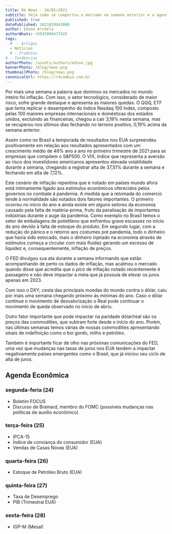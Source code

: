 ```yaml
---
title: R4 News - 24/05/2021
subtitle: Veja como se comportou o mercado na semana anterior e a agenda econômica para esta semana.
published: true
datePublished: 1621859943000
author: Edson Archela
authorWhats: +5543996477425
tags:
  #  - Artigos
  - Notícias
  # - Produtos
# - Tendências
authorPhoto: /assets/authors/edson.jpg
bannerPhoto: /blog/news.png
thumbnailPhoto: /blog/news.png
canonicalUrl: https://r4cambio.com.br
---
```


Por mais uma semana a palavra que dominou os mercados no mundo inteiro foi inflação. Com isso, o setor tecnológico, considerado de maior risco, sofre grande destaque e apresenta as maiores quedas. O QQQ, ETF que tenta replicar o desempenho do índice Nasdaq 100 Index, composto pelas 100 maiores empresas internacionais e domésticas dos estados unidos, excluindo as financeiras, chegou a cair 3,19% nesta semana, mas se recuperou nos últimos dias fechando no terreno positivo, 0,19% acima da semana anterior.

Assim como no Brasil a temporada de resultados nos EUA surpreendeu positivamente em relação aos resultados apresentados com um crescimento médio de 46% ano a ano no primeiro trimestre de 2021 para as empresas que compõem o S&P500. O VIX, índice que representa a aversão ao risco dos investidores americanos apresentou elevada volatilidade durante a semana, chegando a registrar alta de 37,51% durante a semana e fechando em alta de 7,12%.

Este cenário de inflação repentina que é notado em países mundo afora está intimamente ligado aos estímulos econômicos oferecidos pelos governos no combate à pandemia. A medida que a retomada do comercio tende à normalidade são notados dois fatores importantes. O primeiro ocorreu no início do ano e ainda existe em alguns setores da economia causado pela falta de matéria-prima, fruto da paralisação de importantes indústrias durante o auge da pandemia. Como exemplo no Brasil temos o setor de embalagens de polietileno que enfrentou grave escassez no início do ano devido à falta de estoque do produto. Em segundo lugar, com a redução do pânico e o retorno aos costumes pré pandemia, todo o dinheiro que havia sido estocado, mais o dinheiro injetado na economia através de estímulos começa a circular com mais fluidez gerando um excesso de liquidez e, consequentemente, inflação de preços.

O FED divulgou sua ata durante a semana informando que estão acompanhando de perto os dados de inflação, mas acalmou o mercado quando disse que acredita que o pico de inflação notado recentemente é passageiro e não deve impactar a meta que já possuía de elevar os juros apenas em 2023.

Com isso o DXY, cesta das principais moedas do mundo contra o dólar, caiu por mais uma semana chegando próximo às mínimas do ano. Caso o dólar continue o movimento de desvalorização o Real pode continuar o movimento de queda observado no início de abriu.

Outro fator importante que pode impactar na paridade dólar/real são os preços das commodities, que subiram forte desde o início do ano. Porém, nas últimas semanas temos várias de nossas commodities apresentando sinais de indefinição como o boi gordo, milho e petróleo.

Também é importante ficar de olho nas próximas comunicações do FED, uma vez que mudanças nas taxas de juros nos EUA tendem a impactar negativamente países emergentes como o Brasil, que já iniciou seu ciclo de alta de juros.

## Agenda Econômica

### segunda-feria (24)

- Boletim FOCUS
- Discurso de Brainard, membro do FOMC (possíveis mudanças nas políticas de auxílio econômico)

### terça-feira (25)

- IPCA-15
- Índice de conviança do consumidor (EUA)
- Vendas de Casas Novas (EUA)

### quarta-feira (26)

- Estoque de Petróleo Bruto (EUA)

### quinta-feira (27)

- Taxa de Desemprego
- PIB (Trimestral EUA)

### sexta-feira (28)

- IGP-M (Mesal)
